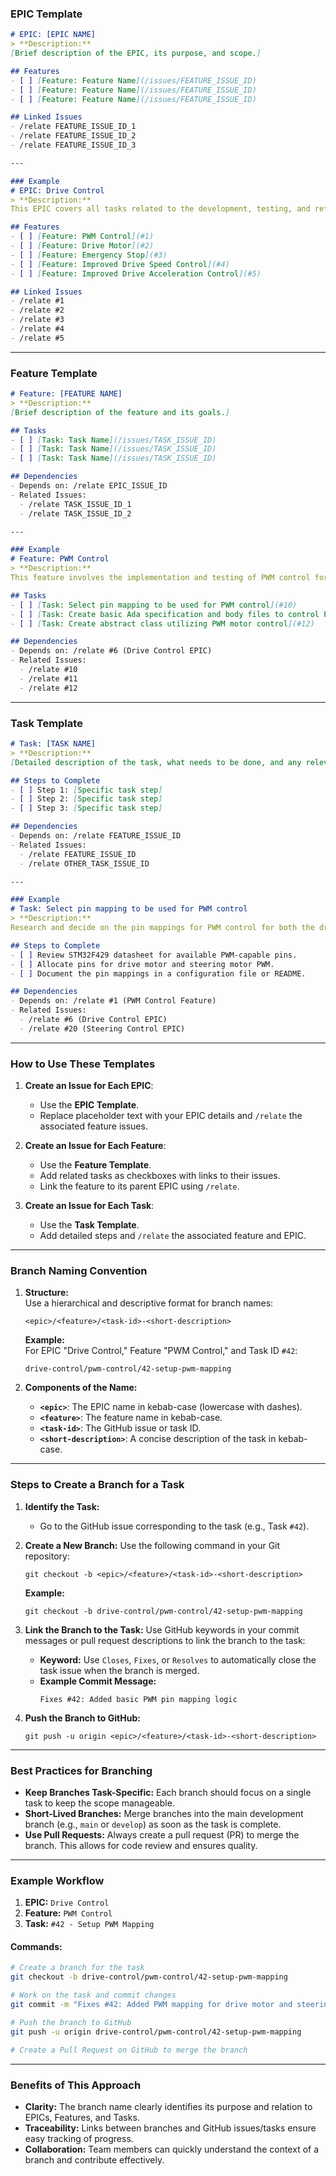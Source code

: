 

### **EPIC Template**
```markdown
# EPIC: [EPIC NAME]
> **Description:**  
[Brief description of the EPIC, its purpose, and scope.]

## Features
- [ ] [Feature: Feature Name](/issues/FEATURE_ISSUE_ID)  
- [ ] [Feature: Feature Name](/issues/FEATURE_ISSUE_ID)  
- [ ] [Feature: Feature Name](/issues/FEATURE_ISSUE_ID)  

## Linked Issues
- /relate FEATURE_ISSUE_ID_1  
- /relate FEATURE_ISSUE_ID_2  
- /relate FEATURE_ISSUE_ID_3  

---

### Example
# EPIC: Drive Control
> **Description:**  
This EPIC covers all tasks related to the development, testing, and refinement of the drive motor control system. It includes features like PWM control, rough speed control, and advanced functionalities like improved acceleration handling.

## Features
- [ ] [Feature: PWM Control](#1)  
- [ ] [Feature: Drive Motor](#2)  
- [ ] [Feature: Emergency Stop](#3)  
- [ ] [Feature: Improved Drive Speed Control](#4)  
- [ ] [Feature: Improved Drive Acceleration Control](#5)  

## Linked Issues
- /relate #1  
- /relate #2  
- /relate #3  
- /relate #4  
- /relate #5
```

---

### **Feature Template**
```markdown
# Feature: [FEATURE NAME]
> **Description:**  
[Brief description of the feature and its goals.]

## Tasks
- [ ] [Task: Task Name](/issues/TASK_ISSUE_ID)  
- [ ] [Task: Task Name](/issues/TASK_ISSUE_ID)  
- [ ] [Task: Task Name](/issues/TASK_ISSUE_ID)  

## Dependencies
- Depends on: /relate EPIC_ISSUE_ID  
- Related Issues:  
  - /relate TASK_ISSUE_ID_1  
  - /relate TASK_ISSUE_ID_2  

---

### Example
# Feature: PWM Control
> **Description:**  
This feature involves the implementation and testing of PWM control for both the drive and steering systems.

## Tasks
- [ ] [Task: Select pin mapping to be used for PWM control](#10)  
- [ ] [Task: Create basic Ada specification and body files to control PWM](#11)  
- [ ] [Task: Create abstract class utilizing PWM motor control](#12)  

## Dependencies
- Depends on: /relate #6 (Drive Control EPIC)  
- Related Issues:  
  - /relate #10  
  - /relate #11  
  - /relate #12
```

---

### **Task Template**
```markdown
# Task: [TASK NAME]
> **Description:**  
[Detailed description of the task, what needs to be done, and any relevant context.]

## Steps to Complete
- [ ] Step 1: [Specific task step]  
- [ ] Step 2: [Specific task step]  
- [ ] Step 3: [Specific task step]  

## Dependencies
- Depends on: /relate FEATURE_ISSUE_ID  
- Related Issues:  
  - /relate FEATURE_ISSUE_ID  
  - /relate OTHER_TASK_ISSUE_ID  

---

### Example
# Task: Select pin mapping to be used for PWM control
> **Description:**  
Research and decide on the pin mappings for PWM control for both the drive and steering motors.

## Steps to Complete
- [ ] Review STM32F429 datasheet for available PWM-capable pins.  
- [ ] Allocate pins for drive motor and steering motor PWM.  
- [ ] Document the pin mappings in a configuration file or README.  

## Dependencies
- Depends on: /relate #1 (PWM Control Feature)  
- Related Issues:  
  - /relate #6 (Drive Control EPIC)  
  - /relate #20 (Steering Control EPIC)
```

---

### How to Use These Templates

1. **Create an Issue for Each EPIC**:
   - Use the **EPIC Template**.
   - Replace placeholder text with your EPIC details and `/relate` the associated feature issues.

2. **Create an Issue for Each Feature**:
   - Use the **Feature Template**.
   - Add related tasks as checkboxes with links to their issues.
   - Link the feature to its parent EPIC using `/relate`.

3. **Create an Issue for Each Task**:
   - Use the **Task Template**.
   - Add detailed steps and `/relate` the associated feature and EPIC.

---

### **Branch Naming Convention**
1. **Structure:**  
   Use a hierarchical and descriptive format for branch names:
   ```
   <epic>/<feature>/<task-id>-<short-description>
   ```

   **Example:**  
   For EPIC "Drive Control," Feature "PWM Control," and Task ID `#42`:
   ```
   drive-control/pwm-control/42-setup-pwm-mapping
   ```

2. **Components of the Name:**
   - **`<epic>`**: The EPIC name in kebab-case (lowercase with dashes).
   - **`<feature>`**: The feature name in kebab-case.
   - **`<task-id>`**: The GitHub issue or task ID.
   - **`<short-description>`**: A concise description of the task in kebab-case.

---

### **Steps to Create a Branch for a Task**
1. **Identify the Task:**
   - Go to the GitHub issue corresponding to the task (e.g., Task `#42`).

2. **Create a New Branch:**
   Use the following command in your Git repository:
   ```
   git checkout -b <epic>/<feature>/<task-id>-<short-description>
   ```
   **Example:**
   ```
   git checkout -b drive-control/pwm-control/42-setup-pwm-mapping
   ```

3. **Link the Branch to the Task:**
   Use GitHub keywords in your commit messages or pull request descriptions to link the branch to the task:
   - **Keyword:** Use `Closes`, `Fixes`, or `Resolves` to automatically close the task issue when the branch is merged.
   - **Example Commit Message:**
     ```
     Fixes #42: Added basic PWM pin mapping logic
     ```

4. **Push the Branch to GitHub:**
   ```
   git push -u origin <epic>/<feature>/<task-id>-<short-description>
   ```

---

### **Best Practices for Branching**
- **Keep Branches Task-Specific:** Each branch should focus on a single task to keep the scope manageable.
- **Short-Lived Branches:** Merge branches into the main development branch (e.g., `main` or `develop`) as soon as the task is complete.
- **Use Pull Requests:** Always create a pull request (PR) to merge the branch. This allows for code review and ensures quality.

---

### **Example Workflow**
1. **EPIC:** `Drive Control`
2. **Feature:** `PWM Control`
3. **Task:** `#42 - Setup PWM Mapping`

#### Commands:
```bash
# Create a branch for the task
git checkout -b drive-control/pwm-control/42-setup-pwm-mapping

# Work on the task and commit changes
git commit -m "Fixes #42: Added PWM mapping for drive motor and steering motor"

# Push the branch to GitHub
git push -u origin drive-control/pwm-control/42-setup-pwm-mapping

# Create a Pull Request on GitHub to merge the branch
```

---

### **Benefits of This Approach**
- **Clarity:** The branch name clearly identifies its purpose and relation to EPICs, Features, and Tasks.
- **Traceability:** Links between branches and GitHub issues/tasks ensure easy tracking of progress.
- **Collaboration:** Team members can quickly understand the context of a branch and contribute effectively.
